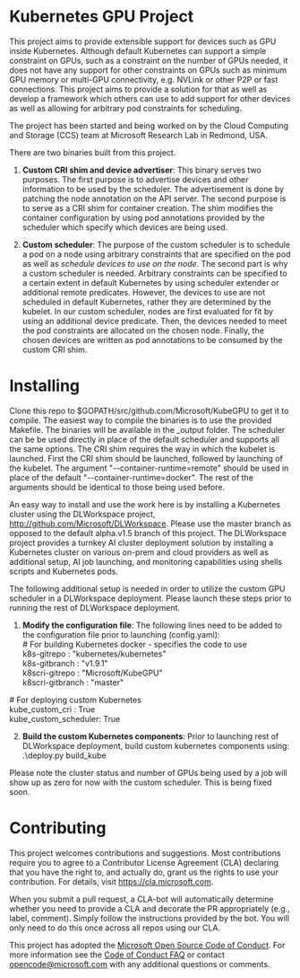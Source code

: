 
# Kubernetes GPU Project

This project aims to provide extensible support for devices such as GPU inside Kubernetes. 
Although default Kubernetes can support a simple constraint on GPUs, such as a constraint on the number of GPUs needed,
it does not have any support for other constraints on GPUs such as minimum GPU memory or multi-GPU connectivity, e.g. NVLink or
other P2P or fast connections.
This project aims to provide a solution for that as well as develop a framework which others can use to add support for other devices
as well as allowing for arbitrary pod constraints for scheduling.

The project has been started and being worked on by the Cloud Computing and Storage (CCS) team at Microsoft Research Lab in Redmond, USA.

There are two binaries built from this project.
1. **Custom CRI shim and device advertiser**: This binary serves two purposes. The first purpose is to advertise devices and other information to 
be used by the scheduler. The advertisement is done by patching the node annotation on the API server. The second purpose is
to serve as a CRI shim for container creation. The shim modifies the container configuration by using pod annotations provided by the scheduler
which specify which devices are being used.

2. **Custom scheduler**: The purpose of the custom scheduler is to schedule a pod on a node using arbitrary constraints that are specified
on the pod as well as *schedule devices to use on the node*. The second part is why a custom scheduler is needed. Arbitrary constraints
can be specified to a certain extent in default Kubernetes by using scheduler extender or additional remote predicates.
However, the devices to use are not scheduled in default Kubernetes, rather they are determined by the kubelet. In our custom scheduler, nodes
are first evaluated for fit by using an additional device predicate. Then, the devices needed to meet the pod constraints are allocated
on the chosen node. Finally, the chosen devices are written as pod annotations to be consumed by the custom CRI shim.

# Installing

Clone this repo to $GOPATH/src/github.com/Microsoft/KubeGPU to get it to compile. The easiest way to compile the binaries is to use
the provided Makefile. The binaries will be available in the _output folder. 
The scheduler can be be used directly in place of the default scheduler and supports all the same options.
The CRI shim requires the way in which the kubelet is launched. First the CRI shim should be launched, followed by launching of the kubelet.
The argument "--container-runtime=remote" should be used in place of the default "--container-runtime=docker".
The rest of the arguments should be identical to those being used before.

An easy way to install and use the work here is by installing a Kubernetes cluster using the DLWorkspace project,
http://github.com/Microsoft/DLWorkspace. Please use the master branch as opposed to the default alpha.v1.5 branch of this project.
The DLWorkspace project provides a turnkey AI cluster deployment solution by installing a Kubernetes cluster on various
on-prem and cloud providers as well as additional setup, AI job launching, and monitoring capabilities 
using shells scripts and Kubernetes pods.

The following additional setup is needed in order to utilize the custom GPU scheduler in a DLWorkspace deployment. Please launch these
steps prior to running the rest of DLWorkspace deployment.
1. **Modify the configuration file**:  The following lines need to be added to the configuration file prior to launching (config.yaml):  
\# For building Kubernetes docker - specifies the code to use  
k8s-gitrepo : "kubernetes/kubernetes"  
k8s-gitbranch : "v1.9.1"  
k8scri-gitrepo : "Microsoft/KubeGPU"  
k8scri-gitbranch : "master"  
  
\# For deploying custom Kubernetes  
kube\_custom\_cri : True  
kube\_custom\_scheduler: True  
  
2. **Build the custom Kubernetes components**: Prior to launching rest of DLWorkspace deployment, build custom kubernetes components using:  
.\deploy.py build_kube

Please note the cluster status and number of GPUs being used by a job will show up as zero for now with the custom scheduler.  This is being fixed soon.

# Contributing

This project welcomes contributions and suggestions.  Most contributions require you to agree to a
Contributor License Agreement (CLA) declaring that you have the right to, and actually do, grant us
the rights to use your contribution. For details, visit https://cla.microsoft.com.

When you submit a pull request, a CLA-bot will automatically determine whether you need to provide
a CLA and decorate the PR appropriately (e.g., label, comment). Simply follow the instructions
provided by the bot. You will only need to do this once across all repos using our CLA.

This project has adopted the [Microsoft Open Source Code of Conduct](https://opensource.microsoft.com/codeofconduct/).
For more information see the [Code of Conduct FAQ](https://opensource.microsoft.com/codeofconduct/faq/) or
contact [opencode@microsoft.com](mailto:opencode@microsoft.com) with any additional questions or comments.

